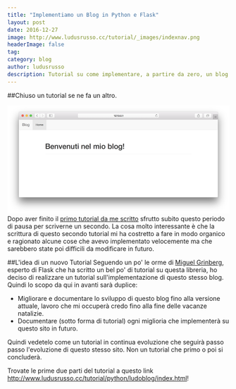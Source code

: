 ```yaml
---
title: "Implementiamo un Blog in Python e Flask"
layout: post
date: 2016-12-27
image: http://www.ludusrusso.cc/tutorial/_images/indexnav.png
headerImage: false
tag:
category: blog
author: ludusrusso
description: Tutorial su come implementare, a partire da zero, un blog personale utilizzando Python e Flask! Prima parte!
---
```


##Chiuso un tutorial se ne fa un altro.

![](/assets/imgs/tutorial-blog-intro.markdown/indexnav.png)
Dopo aver finito il [primo tutorial da me scritto](http://www.ludusrusso.cc/tutorial/python/flask/intro.html) sfrutto subito questo periodo di pausa per scriverne un secondo.
La cosa molto interessante è che la scrittura di questo secondo tutorial mi ha costretto a fare in modo organico e ragionato alcune cose che avevo implementato velocemente ma che sarebbero state poi difficili da modificare in futuro.

##L'idea di un nuovo Tutorial
Seguendo un po' le orme di  [Miguel Grinberg](https://blog.miguelgrinberg.com), esperto di Flask che ha scritto un bel po' di tutorial su questa libreria, ho deciso di realizzare un tutorial sull'implementazione di questo stesso blog. Quindi lo scopo da qui in avanti sarà duplice: 

- Migliorare e documentare lo sviluppo di questo blog fino alla versione attuale, lavoro che mi occuperà credo fino alla fine delle vacanze natalizie.
- Documentare (sotto forma di tutorial) ogni miglioria che implementerà su questo sito in futuro.

Quindi vedetelo come un tutorial in continua evoluzione che seguirà passo passo l'evoluzione di questo stesso sito. Non un tutorial che primo o poi si concluderà.

Trovate le prime due parti del tutorial a questo link <http://www.ludusrusso.cc/tutorial/python/ludoblog/index.html>!